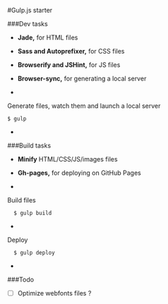 #Gulp.js starter

###Dev tasks
- **Jade,** for HTML files
- **Sass and Autoprefixer,** for CSS files
- **Browserify and JSHint,** for JS files
- **Browser-sync,** for generating a local server

-
Generate files, watch them and launch a local server
```
$ gulp
```

-
###Build tasks
- **Minify** HTML/CSS/JS/images files
- **Gh-pages,** for deploying on GitHub Pages

-
Build files
```
  $ gulp build
```
-
Deploy
```
  $ gulp deploy
```

-
###Todo
- [ ] Optimize webfonts files ?